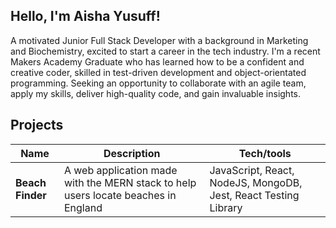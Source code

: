 ## Hello, I'm Aisha Yusuff!

A motivated Junior Full Stack Developer with a background in Marketing and Biochemistry, excited to start a career in the tech industry. I'm a recent Makers Academy Graduate who has learned how to be a confident and creative coder, skilled in test-driven development and object-orientated programming. Seeking an opportunity to collaborate with an agile team, apply my skills, deliver high-quality code, and gain invaluable insights.

<!-- As a Biochemistry graduate, I have experience in ... -->

<!-- I'm currently working on ... -->

## Projects

| Name                         | Description                                           | Tech/tools  |
| ---------------------------- | ----------------------------------------------------- | ----------- |
| **Beach Finder**        | A web application made with the MERN stack to help users locate beaches in England | JavaScript, React, NodeJS, MongoDB, Jest, React Testing Library   |

<!-- ## Skills

#### Teamwork

- During my placement at the University of Essex as a Student Recruitment Marketing Frontrunner, I was involved in the planning and implementation of a marketing campaign; the campaign was created to showcase the inspirational stories of the university’s students and drive student recruitment. I organised the meetings for the campaign and informed the Marketing team on the objectives of the campaign, using an informative proposal and presentation. I liaised with each team member regularly to discuss the progress of each task via meetings, email, and telephone. I made sure to always speak in an encouraging, and polite tone to ensure I conveyed messages and information clearly. I asked questions for further clarification and voiced my concerns. The campaign was successful and received a lot of engagement. It contributed to the 15% increase in the number of learners that enrolled into the university that year. It also helped grow the university’s social media following by on Instagram.  

#### Communication

- I worked as a Student Ambassador for three years. It was my responsibility as a Student Ambassador to communicate the University’s strong brand identity to students, campus visitors who attend the university during open days. Whilst assisting at events such as Open days, I often interacted with a wide range of people and adapted my communication style to suit each audience. When approached by perspective students, I communicated in a calm tone, listen to their concerns, answered their questions, and informed them on what it was like studying at the university. One of the students I had spoken to at an open day, thoroughly enjoyed their experience and one year later they had decided to study at the university and even become a Student Ambassador!

## Education

#### Makers Academy (April 2022 - August 2022)
- An intensive 16-week software development bootcamp focusing on Ruby, JavaScript, Test-driven development (TDD) and Agile methodologies.

#### University of Essex (2017 - 2020)

- BSc Biochemistry
- 1:1

## Hobbies

I really love to bake! I love baking cakes for my friends and family. I enjoy travelling and experiencing different cultures.
 -->
